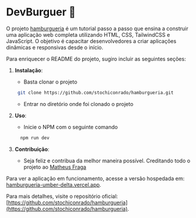 # DevBurguer 🍔

O projeto [hamburgueria](https://github.com/stochiconrado/hamburgueria) é um tutorial passo a passo que ensina a construir uma aplicação web completa utilizando HTML, CSS, TailwindCSS e JavaScript. O objetivo é capacitar desenvolvedores a criar aplicações dinâmicas e responsivas desde o início.

Para enriquecer o README do projeto, sugiro incluir as seguintes seções:

1. **Instalação**:
    - Basta clonar o projeto 
     ``` bash
      git clone https://github.com/stochiconrado/hamburgueria.git
    ```
    - Entrar no diretório onde foi clonado o projeto

2. **Uso**:
   - Inicie o NPM com o seguinte comando
    ```bash
      npm run dev
    ```

3. **Contribuição**:
   - Seja feliz e contribua da melhor maneira possível. Creditando todo o projeto ao [Matheus Fraga](https://github.com/devfraga)

Para ver a aplicação em funcionamento, acesse a versão hospedada em: [hamburgueria-umber-delta.vercel.app](https://hamburgueria-umber-delta.vercel.app).

Para mais detalhes, visite o repositório oficial: [https://github.com/stochiconrado/hamburgueria](https://github.com/stochiconrado/hamburgueria). 
